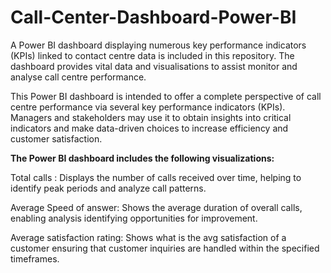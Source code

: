 # Call-Center-Dashboard-Power-BI

A Power BI dashboard displaying numerous key performance indicators (KPIs) linked to contact centre data is included in this repository. The dashboard provides vital data and visualisations to assist monitor and analyse call centre performance.

This Power BI dashboard is intended to offer a complete perspective of call centre performance via several key performance indicators (KPIs). Managers and stakeholders may use it to obtain insights into critical indicators and make data-driven choices to increase efficiency and customer satisfaction.

**The Power BI dashboard includes the following visualizations:**

Total calls : Displays the number of calls received over time, helping to identify peak periods and analyze call patterns.

Average Speed of answer: Shows the average duration of overall calls, enabling analysis identifying opportunities for improvement.

Average satisfaction rating: Shows what is the avg satisfaction of a customer ensuring that customer inquiries are handled within the specified timeframes.
